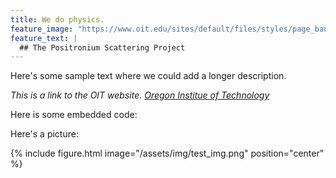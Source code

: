```yaml
---
title: We do physics.
feature_image: "https://www.oit.edu/sites/default/files/styles/page_banner/public/2020-06/default-page-banner.png?h=10315cc0&itok=9yyqT75s"
feature_text: |
  ## The Positronium Scattering Project
---
```


Here's some sample text where we could add a longer description.

_This is a link to the OIT website. [Oregon Institue of Technology](https://www.oit.edu/)_

Here is some embedded code:

<script src="https://gist.github.com/Positronium-Scattering/af840943e9c0aa16dc6e46599c9b22ef.js"></script>

Here's a picture:

{% include figure.html image="/assets/img/test_img.png" position="center" %}
